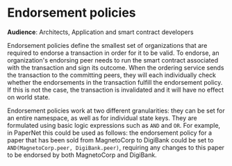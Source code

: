# Endorsement policies

**Audience**: Architects, Application and smart contract developers

Endorsement policies define the smallest set of organizations that are required
to endorse a transaction in order for it to be valid. To endorse, an organization's
endorsing peer needs to run the smart contract associated with the transaction
and sign its outcome. When the ordering service sends the transaction to the
committing peers, they will each individually check whether the endorsements in
the transaction fulfill the endorsement policy. If this is not the case, the
transaction is invalidated and it will have no effect on world state.

Endorsement policies work at two different granularities: they can be set for an
entire namespace, as well as for individual state keys. They are formulated using
basic logic expressions such as `AND` and `OR`. For example, in PaperNet this
could be used as follows: the endorsement policy for a paper that has been sold
from MagnetoCorp to DigiBank could be set to `AND(MagnetoCorp.peer, DigiBank.peer)`,
requiring any changes to this paper to be endorsed by both MagnetoCorp and DigiBank.



<!--- Licensed under Creative Commons Attribution 4.0 International License
https://creativecommons.org/licenses/by/4.0/ -->
